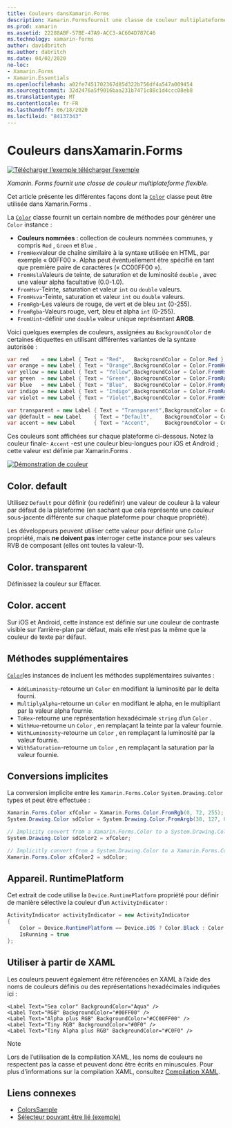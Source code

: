 ```yaml
---
title: Couleurs dansXamarin.Forms
description: Xamarin.Formsfournit une classe de couleur multiplateforme flexible. Cet article explique la fonctionnalité fournie par la classe Color et comment l’utiliser.
ms.prod: xamarin
ms.assetid: 22288ABF-57BE-47A9-ACC3-AC604D787C46
ms.technology: xamarin-forms
author: davidbritch
ms.author: dabritch
ms.date: 04/02/2020
no-loc:
- Xamarin.Forms
- Xamarin.Essentials
ms.openlocfilehash: a02fe7451702367d85d322b756df4a547a009454
ms.sourcegitcommit: 32d2476a5f9016baa231b7471c88c1d4ccc08eb8
ms.translationtype: MT
ms.contentlocale: fr-FR
ms.lasthandoff: 06/18/2020
ms.locfileid: "84137343"
---
```

# <a name="colors-in-xamarinforms"></a>Couleurs dansXamarin.Forms

[![Télécharger ](~/media/shared/download.png) l’exemple télécharger l’exemple](https://docs.microsoft.com/samples/xamarin/xamarin-forms-samples/workingwithcolors)

_Xamarin. Forms fournit une classe de couleur multiplateforme flexible._

Cet article présente les différentes façons dont la [`Color`](xref:Xamarin.Forms.Color) classe peut être utilisée dans Xamarin.Forms .

La [`Color`](xref:Xamarin.Forms.Color) classe fournit un certain nombre de méthodes pour générer une `Color` instance :

- **Couleurs nommées** : collection de couleurs nommées communes, y compris `Red` , `Green` et `Blue` .
- `FromHex`valeur de chaîne similaire à la syntaxe utilisée en HTML, par exemple « 00FF00 ». Alpha peut éventuellement être spécifié en tant que première paire de caractères (« CC00FF00 »).
- `FromHsla`Valeurs de teinte, de saturation et de luminosité `double` , avec une valeur alpha facultative (0.0-1.0).
- `FromHsv`-Teinte, saturation et valeur `int` ou `double` valeurs.
- `FromHsva`-Teinte, saturation et valeur `int` ou `double` valeurs.
- `FromRgb`-Les valeurs de rouge, de vert et de bleu `int` (0-255).
- `FromRgba`-Valeurs rouge, vert, bleu et alpha `int` (0-255).
- `FromUint`-définir une `double` valeur unique représentant **ARGB**.

Voici quelques exemples de couleurs, assignées au `BackgroundColor` de certaines étiquettes en utilisant différentes variantes de la syntaxe autorisée :

```csharp
var red    = new Label { Text = "Red",   BackgroundColor = Color.Red };
var orange = new Label { Text = "Orange",BackgroundColor = Color.FromHex("FF6A00") };
var yellow = new Label { Text = "Yellow",BackgroundColor = Color.FromHsla(0.167, 1.0, 0.5, 1.0) };
var green  = new Label { Text = "Green", BackgroundColor = Color.FromRgb (38, 127, 0) };
var blue   = new Label { Text = "Blue",  BackgroundColor = Color.FromRgba(0, 38, 255, 255) };
var indigo = new Label { Text = "Indigo",BackgroundColor = Color.FromRgb (0, 72, 255) };
var violet = new Label { Text = "Violet",BackgroundColor = Color.FromHsla(0.82, 1, 0.25, 1) };

var transparent = new Label { Text = "Transparent",BackgroundColor = Color.Transparent };
var @default = new Label    { Text = "Default",    BackgroundColor = Color.Default };
var accent = new Label      { Text = "Accent",     BackgroundColor = Color.Accent };
```

Ces couleurs sont affichées sur chaque plateforme ci-dessous. Notez la couleur finale- `Accent` -est une couleur bleu-longues pour iOS et Android ; cette valeur est définie par Xamarin.Forms .

 [![Démonstration de couleur](colors-images/colors-sml.png "Démonstration de couleur")](colors-images/colors.png#lightbox "Démonstration de couleur")

## <a name="colordefault"></a>Color. default

Utilisez `Default` pour définir (ou redéfinir) une valeur de couleur à la valeur par défaut de la plateforme (en sachant que cela représente une couleur sous-jacente différente sur chaque plateforme pour chaque propriété).

Les développeurs peuvent utiliser cette valeur pour définir une `Color` propriété, mais **ne doivent pas** interroger cette instance pour ses valeurs RVB de composant (elles ont toutes la valeur-1).

## <a name="colortransparent"></a>Color. transparent

Définissez la couleur sur Effacer.

## <a name="coloraccent"></a>Color. accent

Sur iOS et Android, cette instance est définie sur une couleur de contraste visible sur l’arrière-plan par défaut, mais elle n’est pas la même que la couleur de texte par défaut.

## <a name="additional-methods"></a>Méthodes supplémentaires

[`Color`](xref:Xamarin.Forms.Color)les instances de incluent les méthodes supplémentaires suivantes :

- `AddLuminosity`-retourne un `Color` en modifiant la luminosité par le delta fourni.
- `MultiplyAlpha`-retourne un `Color` en modifiant le alpha, en le multipliant par la valeur alpha fournie.
- `ToHex`-retourne une représentation hexadécimale `string` d’un `Color` .
- `WithHue`-retourne un `Color` , en remplaçant la teinte par la valeur fournie.
- `WithLuminosity`-retourne un `Color` , en remplaçant la luminosité par la valeur fournie.
- `WithSaturation`-retourne un `Color` , en remplaçant la saturation par la valeur fournie.

## <a name="implicit-conversions"></a>Conversions implicites

La conversion implicite entre les `Xamarin.Forms.Color` `System.Drawing.Color` types et peut être effectuée :

```csharp
Xamarin.Forms.Color xfColor = Xamarin.Forms.Color.FromRgb(0, 72, 255);
System.Drawing.Color sdColor = System.Drawing.Color.FromArgb(38, 127, 0);

// Implicity convert from a Xamarin.Forms.Color to a System.Drawing.Color
System.Drawing.Color sdColor2 = xfColor;

// Implicitly convert from a System.Drawing.Color to a Xamarin.Forms.Color
Xamarin.Forms.Color xfColor2 = sdColor;
```

## <a name="deviceruntimeplatform"></a>Appareil. RuntimePlatform

Cet extrait de code utilise la `Device.RuntimePlatform` propriété pour définir de manière sélective la couleur d’un `ActivityIndicator` :

```csharp
ActivityIndicator activityIndicator = new ActivityIndicator
{
    Color = Device.RuntimePlatform == Device.iOS ? Color.Black : Color.Default,
    IsRunning = true
};
```

## <a name="use-from-xaml"></a>Utiliser à partir de XAML

Les couleurs peuvent également être référencées en XAML à l’aide des noms de couleurs définis ou des représentations hexadécimales indiquées ici :

```xaml
<Label Text="Sea color" BackgroundColor="Aqua" />
<Label Text="RGB" BackgroundColor="#00FF00" />
<Label Text="Alpha plus RGB" BackgroundColor="#CC00FF00" />
<Label Text="Tiny RGB" BackgroundColor="#0F0" />
<Label Text="Tiny Alpha plus RGB" BackgroundColor="#C0F0" />
```

> [!NOTE]
> Lors de l’utilisation de la compilation XAML, les noms de couleurs ne respectent pas la casse et peuvent donc être écrits en minuscules. Pour plus d’informations sur la compilation XAML, consultez [Compilation XAML](~/xamarin-forms/xaml/xamlc.md).

## <a name="related-links"></a>Liens connexes

- [ColorsSample](https://docs.microsoft.com/samples/xamarin/xamarin-forms-samples/workingwithcolors)
- [Sélecteur pouvant être lié (exemple)](https://docs.microsoft.com/samples/xamarin/xamarin-forms-samples/userinterface-bindablepicker)
